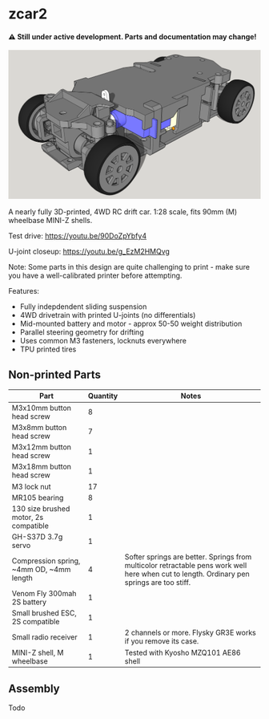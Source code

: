 # zcar2

#### ⚠️ Still under active development. Parts and documentation may change! 
![zcar2 image](image/zcar2.png)

A nearly fully 3D-printed, 4WD RC drift car. 1:28 scale, fits 90mm (M) wheelbase MINI-Z shells.

Test drive: https://youtu.be/90DoZpYbfy4

U-joint closeup: https://youtu.be/g_EzM2HMQvg



Note: Some parts in this design are quite challenging to print - make sure you have a well-calibrated printer before attempting.

Features:
- Fully indepdendent sliding suspension
- 4WD drivetrain with printed U-joints (no differentials)
- Mid-mounted battery and motor - approx 50-50 weight distribution
- Parallel steering geometry for drifting
- Uses common M3 fasteners, locknuts everywhere
- TPU printed tires

## Non-printed Parts

|  Part | Quantity   | Notes  |
|---|---|---|
|  M3x10mm button head screw | 8  |   |
|  M3x8mm button head screw | 7 |   |
|  M3x12mm button head screw | 1  |   |
|  M3x18mm button head screw | 1  |   |
|  M3 lock nut | 17 |   |
| MR105 bearing | 8 |   |
| 130 size brushed motor, 2s compatible | 1 |   |
| GH-S37D 3.7g servo | 1 |  |
| Compression spring, ~4mm OD, ~4mm length | 4 | Softer springs are better.  Springs from multicolor retractable pens work well here when cut to length. Ordinary pen springs are too stiff. |
| Venom Fly 300mah 2S battery | 1 | |
| Small brushed ESC, 2S compatible | 1 |
| Small radio receiver | 1 | 2 channels or more. Flysky GR3E works if you remove its case. |
| MINI-Z shell, M wheelbase | 1 | Tested with Kyosho MZQ101 AE86 shell |

## Assembly
Todo
